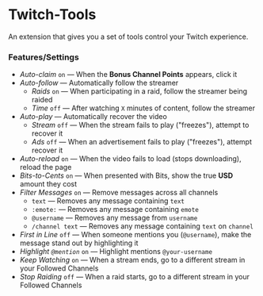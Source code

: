 # Twitch-Tools

An extension that gives you a set of tools control your Twitch experience.

### Features/Settings

- *Auto-claim* `on` &mdash; When the **Bonus Channel Points** appears, click it
- *Auto-follow* &mdash; Automatically follow the streamer
    - *Raids* `on` &mdash; When participating in a raid, follow the streamer being raided
    - *Time* `off` &mdash; After watching `X` minutes of content, follow the streamer
- *Auto-play* &mdash; Automatically recover the video
    - *Stream* `off` &mdash; When the stream fails to play ("freezes"), attempt to recover it
    - *Ads* `off` &mdash; When an advertisement fails to play ("freezes"), attempt recover it
- *Auto-reload* `on` &mdash; When the video fails to load (stops downloading), reload the page
- *Bits-to-Cents* `on` &mdash; When presented with Bits, show the true <b>USD</b> amount they cost
- *Filter Messages* `on` &mdash; Remove messages across all channels
    - `text` &mdash; Removes any message containing `text`
    - `:emote:` &mdash; Removes any message containing `emote`
    - `@username` &mdash; Removes any message from `username`
    - `/channel text` &mdash; Removes any message containing `text` on `channel`
- *First in Line* `off` &mdash; When someone mentions you (`@username`), make the message stand out by highlighting it
- *Highlight `@mention`* `on` &mdash; Highlight mentions `@your-username`
- *Keep Watching* `on` &mdash; When a stream ends, go to a different stream in your Followed Channels
- *Stop Raiding* `off` &mdash; When a raid starts, go to a different stream in your Followed Channels
